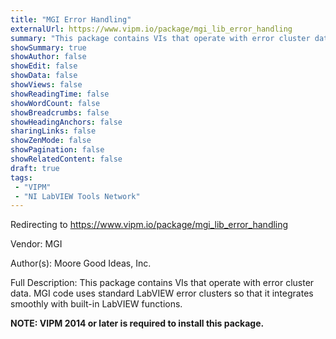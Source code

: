 ```yaml
---
title: "MGI Error Handling"
externalUrl: https://www.vipm.io/package/mgi_lib_error_handling
summary: "This package contains VIs that operate with error cluster data."
showSummary: true
showAuthor: false
showEdit: false
showData: false
showViews: false
showReadingTime: false
showWordCount: false
showBreadcrumbs: false
showHeadingAnchors: false
sharingLinks: false
showZenMode: false
showPagination: false
showRelatedContent: false
draft: true
tags:
 - "VIPM"
 - "NI LabVIEW Tools Network"
---
```


Redirecting to https://www.vipm.io/package/mgi_lib_error_handling

Vendor: MGI

Author(s): Moore Good Ideas, Inc.
 
Full Description:
This package contains VIs that operate with error cluster data.  MGI code uses standard LabVIEW error clusters so that it integrates smoothly with built-in LabVIEW functions.

**NOTE:  VIPM 2014 or later  is required to install this package.**